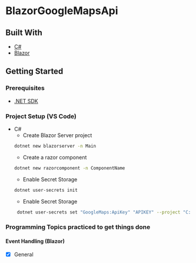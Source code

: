 # BlazorGoogleMapsApi

## Built With  
* [C#](https://docs.microsoft.com/en-us/dotnet/csharp// "C# documentation")  
* [Blazor](https://docs.microsoft.com/en-us/aspnet/core/blazor/?view=aspnetcore-6.0/ "Blazor Documentation")  

## Getting Started  
### Prerequisites
* [.NET SDK](https://dotnet.microsoft.com/en-us/download/dotnet/6.0 "Download .NET 6.0")  

### Project Setup (VS Code)
* C#  
  * Create Blazor Server project  
  ```bash
  dotnet new blazorserver -n Main
  ```   
  * Create a razor component  
  ```bash
  dotnet new razorcomponent -n ComponentName
  ``` 
  * Enable Secret Storage
  ```bash
  dotnet user-secrets init
  ```
  * Enable Secret Storage
  ```bash
   dotnet user-secrets set "GoogleMaps:ApiKey" "APIKEY" --project "C:\directory\ProjectFile"
  ```

### Programming Topics practiced to get things done  
#### Event Handling (Blazor)  
- [x] General  
           

